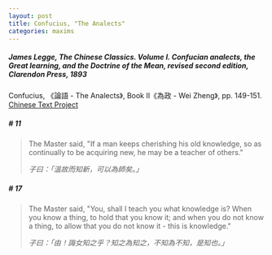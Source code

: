 ```yaml
---
layout: post
title: Confucius, "The Analects"
categories: maxims
---
```


##### James Legge, *The Chinese Classics. Volume I. Confucian analects, the Great learning, and the Doctrine of the Mean*, revised second edition, Clarendon Press, 1893


Confucius, 《論語 - The Analects》, Book II《為政 - Wei Zheng》, pp. 149-151. [Chinese Text Project](https://ctext.org/analects/wei-zheng)

##### \# 11
> The Master said, "If a man keeps cherishing his old knowledge, so as continually to be acquiring new, he may be a teacher of others."
>
> *子曰：「溫故而知新，可以為師矣。」*

##### \# 17
> The Master said, "You, shall I teach you what knowledge is? When you know a thing, to hold that you know it; and when you do not know a thing, to allow that you do not know it - this is knowledge."
>
> *子曰：「由！誨女知之乎？知之為知之，不知為不知，是知也。」*